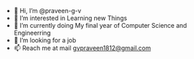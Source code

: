 - 👋 Hi, I’m @praveen-g-v
- 👀 I’m interested in Learning new Things
- 🌱 I’m currently doing My final year of Computer Science and Engineerring
- 💞️ I’m looking for a job
- 📫 Reach me at mail gvpraveen1812@gmail.com

<!---
praveen-g-v/praveen-g-v is a ✨ special ✨ repository because its `README.md` (this file) appears on your GitHub profile.
You can click the Preview link to take a look at your changes.
--->
